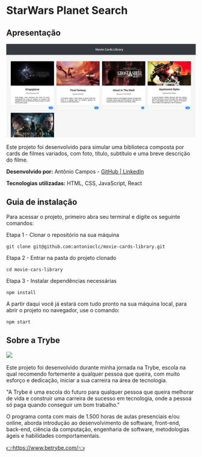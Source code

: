 <h1>StarWars Planet Search</h1>
<h2>Apresentação</h2>
<img src="https://github.com/antonioclc/movie-cards-library/blob/main/public/previw-movie-cards-library.png?raw=true">
<p>Este projeto foi desenvolvido para simular uma biblioteca composta por  cards de filmes variados, com foto, título, subtítulo e uma breve descrição do filme.</p>
<p><strong>Desenvolvido por:</strong> Antônio Campos -
	<a  href="https://github.com/antonioclc"  target="_blank"  		rel="noreferrer">GitHub |
	</a> 
	<a  href="https://www.linkedin.com/in/ant%C3%B4nio-campos/"  target="_blank"  rel="noreferrer">LinkedIn
	</a>
</p>

<p><strong>Tecnologias utilizadas:</strong> HTML, CSS, JavaScript, React</p>
<h2>Guia de instalação</h2>
<p>Para acessar o projeto, primeiro abra seu terminal e digite os seguinte comandos:</p>
Etapa 1 - Clonar o repositório na sua máquina

    git clone git@github.com:antonioclc/movie-cards-library.git

Etapa 2 - Entrar na pasta do projeto clonado

    cd movie-cars-library

Etapa 3 - Instalar dependências necessárias

    npm install
A partir daqui você já estará com tudo pronto na sua máquina local, para abrir o projeto no navegador, use o comando:

    npm start

<h2>Sobre a Trybe</h2>
<img src="https://media-exp1.licdn.com/dms/image/C4E16AQEsqcF3dviA-A/profile-displaybackgroundimage-shrink_200_800/0/1628693865181?e=1644451200&v=beta&t=fcNz6iiGqar2iOL5cMPsFTl3Vt0p9yFf1an7viCg6cU" />
<p>Este projeto foi desenvolvido durante minha jornada na Trybe, escola na qual recomendo fortemente a qualquer pessoa que queira, com muito esforço e dedicação, iniciar a sua carreira na área de tecnologia.</p>
<p>"A Trybe é uma escola do futuro para qualquer pessoa que queira melhorar de vida e construir uma carreira de sucesso em tecnologia, onde a pessoa só paga quando conseguir um bom trabalho."</p>
<p>O programa conta com mais de 1.500 horas de aulas presenciais e/ou online, aborda introdução ao desenvolvimento de software, front-end, back-end, ciência da computação, engenharia de software, metodologias ágeis e habilidades comportamentais.</p>
<a  href="https://www.betrybe.com/"  target="_blank"  rel="noreferrer">👉https://www.betrybe.com/👈</a>










